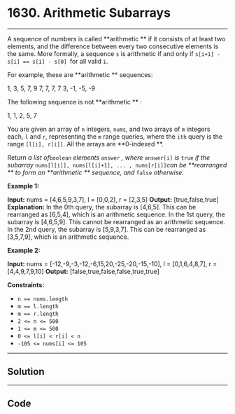 # 1630. Arithmetic Subarrays

---

A sequence of numbers is called **arithmetic ** if it consists of at least two elements, and the difference between every two consecutive elements is the same. More formally, a sequence `s` is arithmetic if and only if `s[i+1] - s[i] == s[1] - s[0] `for all valid `i`.

For example, these are **arithmetic ** sequences:


1, 3, 5, 7, 9
7, 7, 7, 7
3, -1, -5, -9

The following sequence is not **arithmetic ** :


1, 1, 2, 5, 7

You are given an array of `n` integers, `nums`, and two arrays of `m` integers each, `l` and `r`, representing the `m` range queries, where the `ith` query is the range `[l[i], r[i]]`. All the arrays are **0-indexed **.

Return _a list of_`boolean` _elements_ `answer` _, where_ `answer[i]` _is_ `true` _if the subarray_ `nums[l[i]], nums[l[i]+1], ... , nums[r[i]]`_can be **rearranged ** to form an **arithmetic ** sequence, and_ `false` _otherwise._

 

**Example 1:**


**Input:** nums = [4,6,5,9,3,7], l = [0,0,2], r = [2,3,5]
**Output:** [true,false,true]
**Explanation:**
In the 0th query, the subarray is [4,6,5]. This can be rearranged as [6,5,4], which is an arithmetic sequence.
In the 1st query, the subarray is [4,6,5,9]. This cannot be rearranged as an arithmetic sequence.
In the 2nd query, the subarray is [5,9,3,7]. This can be rearranged as [3,5,7,9], which is an arithmetic sequence.

**Example 2:**


**Input:** nums = [-12,-9,-3,-12,-6,15,20,-25,-20,-15,-10], l = [0,1,6,4,8,7], r = [4,4,9,7,9,10]
**Output:** [false,true,false,false,true,true]


 

**Constraints:**

  * `n == nums.length`
  * `m == l.length`
  * `m == r.length`
  * `2 <= n <= 500`
  * `1 <= m <= 500`
  * `0 <= l[i] < r[i] < n`
  * `-105 <= nums[i] <= 105`

---

## Solution



---

## Code
```python


```
